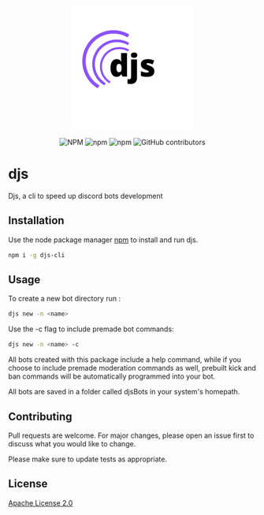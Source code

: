 <p align="center" >
  <a href="https://www.npmjs.com/package/djs-cli">
    <img alt="djs" height="250"  src="https://raw.githubusercontent.com/MatteoBuccirossi/djs/master/djs-logo.png"/>
  </a>
  </p>
  <p align="center">
   <img alt="NPM" src="https://img.shields.io/npm/l/djs-cli?color=blue">
   <img alt="npm" src="https://img.shields.io/npm/dw/djs-cli">
  <img alt="npm" src="https://img.shields.io/npm/v/djs-cli?color=violet">
  <img alt="GitHub contributors" src="https://img.shields.io/github/contributors/MatteoBuccirossi/djs?color=green">
  </p>
      
# djs
  
Djs, a cli to speed up discord bots development

## Installation

Use the node package manager [npm](https://www.npmjs.com/package/djs-cli) to install and run djs.

```bash
npm i -g djs-cli
```

## Usage
To create a new bot directory run :
```bash
djs new -n <name>
```
Use the -c flag to include premade bot commands:
```bash
djs new -n <name> -c
```
All bots created with this package include a help command, while if you choose to include premade moderation commands as well, prebuilt kick and ban commands will be automatically programmed into your bot.

All bots are saved in a folder called djsBots in your system's homepath.
## Contributing
Pull requests are welcome. For major changes, please open an issue first to discuss what you would like to change.

Please make sure to update tests as appropriate.

## License
[Apache License 2.0](https://choosealicense.com/licenses/apache-2.0/)
